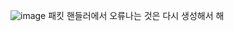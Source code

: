 ![image](https://user-images.githubusercontent.com/77713669/236687568-11fbf92a-1c29-469b-90ae-f50f52bc6403.png)
패킷 핸들러에서 오류나는 것은 다시 생성해서 해 
